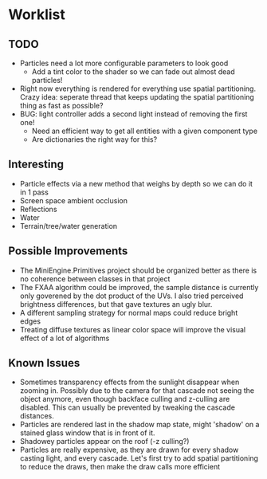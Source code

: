 # Worklist
## TODO

- Particles need a lot more configurable parameters to look good
    - Add a tint color to the shader so we can fade out almost dead particles!
- Right now everything is rendered for everything use spatial partitioning. Crazy idea: seperate thread that keeps updating the spatial partitioning thing as fast as possible?
- BUG: light controller adds a second light instead of removing the first one!
  - Need an efficient way to get all entities with a given component type
  - Are dictionaries the right way for this?

## Interesting

- Particle effects via a new method that weighs by depth so we can do it in 1 pass
- Screen space ambient occlusion
- Reflections
- Water
- Terrain/tree/water generation


## Possible Improvements

- The MiniEngine.Primitives project should be organized better as there is no coherence between classes in that project
- The FXAA algorithm could be improved, the sample distance is currently only goverened by the dot product of the UVs. I also tried perceived brightness differences, but that gave textures an ugly blur.
- A different sampling strategy for normal maps could reduce bright edges
- Treating diffuse textures as linear color space will improve the visual effect of a lot of algorithms

## Known Issues

- Sometimes transparency effects from the sunlight disappear when zooming in. Possibly due to the camera for that cascade not seeing the object anymore, even though backface culling and z-culling are disabled. This can usually be prevented by tweaking the cascade distances.
- Particles are rendered last in the shadow map state, might 'shadow' on a stained glass window that is in front of it.
- Shadowey particles appear on the roof (-z culling?)
- Particles are really expensive, as they are drawn for every shadow casting light, and every cascade. Let's first try to add spatial partitioning to reduce the draws, then make the draw calls more efficient

